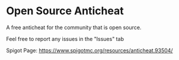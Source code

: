 # Open Source Anticheat
 A free anticheat for the community that is open source.


Feel free to report any issues in the "Issues" tab


Spigot Page: https://www.spigotmc.org/resources/anticheat.93504/
